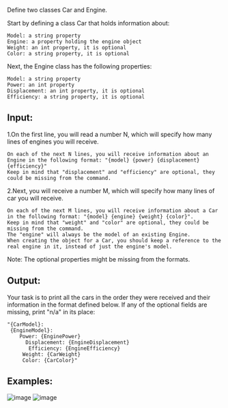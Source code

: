 Define two classes Car and Engine. 

Start by defining a class Car that holds information about:

	Model: a string property
	Engine: a property holding the engine object
	Weight: an int property, it is optional
	Color: a string property, it is optional

Next, the Engine class has the following properties:

	Model: a string property
	Power: an int property
	Displacement: an int property, it is optional
	Efficiency: a string property, it is optional

## Input:

1.On the first line, you will read a number N, which will specify how many lines of engines you will receive. 

	On each of the next N lines, you will receive information about an Engine in the following format: "{model} {power} {displacement} {efficiency}"
	Keep in mind that "displacement" and "efficiency" are optional, they could be missing from the command.

2.Next, you will receive a number M, which will specify how many lines of car you will receive. 

	On each of the next M lines, you will receive information about a Car in the following format: "{model} {engine} {weight} {color}".
	Keep in mind that "weight" and "color" are optional, they could be missing from the command.
	The "engine" will always be the model of an existing Engine.
	When creating the object for a Car, you should keep a reference to the real engine in it, instead of just the engine's model. 

Note: The optional properties might be missing from the formats.

## Output:

Your task is to print all the cars in the order they were received and their information in the format defined below. If any of the optional fields are missing, print "n/a" in its place:

	"{CarModel}:
 	 {EngineModel}:
	    Power: {EnginePower}
  		  Displacement: {EngineDisplacement}
 		   Efficiency: {EngineEfficiency}
 		 Weight: {CarWeight}
 		 Color: {CarColor}"

## Examples:

![image](https://user-images.githubusercontent.com/45227327/216652006-15f54438-0587-424a-9c2d-cc3f4d3883b4.png)
![image](https://user-images.githubusercontent.com/45227327/216652061-e319ef57-f712-48bb-abe1-c9d65bd6a569.png)
